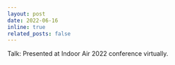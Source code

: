 ```yaml
---
layout: post
date: 2022-06-16
inline: true
related_posts: false
---
```


Talk: Presented at Indoor Air 2022 conference virtually.
